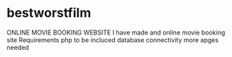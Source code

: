 # bestworstfilm
ONLINE MOVIE BOOKING WEBSITE
I have made and online movie booking site 
Requirements
php to be incluced
database connectivity
more apges needed
